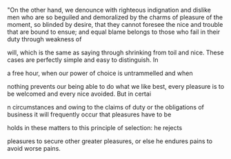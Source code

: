 "On the other hand, we denounce with righteous indignation and 
dislike men who are so beguiled and demoralized by the charms of
 pleasure of the moment, so blinded by desire, that they cannot 
 foresee the nice and trouble that are bound to ensue; and equal 
 blame belongs to those who fail in their duty through weakness of 

 will, which is the same as saying through shrinking from toil and 
 nice. These cases are perfectly simple and easy to distinguish. In 

 a free hour, when our power of choice is untrammelled and when 

 nothing prevents our being able to do what we like best, every 
 pleasure is to be welcomed and every nice avoided. But in certai

 n circumstances and owing to the claims of duty or the obligations 
 of business it will frequently occur that pleasures have to be 
 
 holds in these matters to this principle of selection: he rejects 

 pleasures to secure other greater pleasures, or else he endures 
 pains to avoid worse pains.
    